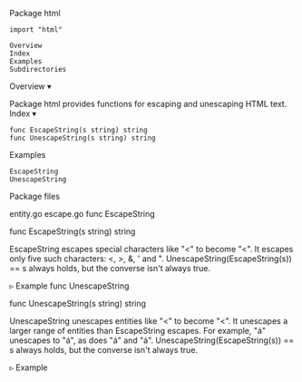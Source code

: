 
 Package html

    import "html"

    Overview
    Index
    Examples
    Subdirectories

Overview ▾

Package html provides functions for escaping and unescaping HTML text.
Index ▾

    func EscapeString(s string) string
    func UnescapeString(s string) string

Examples

    EscapeString
    UnescapeString

Package files

entity.go escape.go
func EscapeString

func EscapeString(s string) string

EscapeString escapes special characters like "<" to become "&lt;". It escapes only five such characters: <, >, &, ' and ". UnescapeString(EscapeString(s)) == s always holds, but the converse isn't always true.

▹ Example
func UnescapeString

func UnescapeString(s string) string

UnescapeString unescapes entities like "&lt;" to become "<". It unescapes a larger range of entities than EscapeString escapes. For example, "&aacute;" unescapes to "á", as does "&#225;" and "&#xE1;". UnescapeString(EscapeString(s)) == s always holds, but the converse isn't always true.

▹ Example
